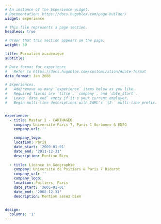 ```yaml
---
# An instance of the Experience widget.
# Documentation: https://docs.hugoblox.com/page-builder/
widget: experience

# This file represents a page section.
headless: true

# Order that this section appears on the page.
weight: 30

title: Formation académique
subtitle:

# Date format for experience
#   Refer to https://docs.hugoblox.com/customization/#date-format
date_format: Jan 2006

# Experiences.
#   Add/remove as many `experience` items below as you like.
#   Required fields are `title`, `company`, and `date_start`.
#   Leave `date_end` empty if it's your current employer.
#   Begin multi-line descriptions with YAML's `|2-` multi-line prefix.


experience:
  - title: Master 2 - CARTHAGEO
    company: Université Paris 7, Paris 1 Sorbonne & ENSG
    company_url: ''

    company_logo: 
    location: Paris
    date_start: '2009-01-01'
    date_end: '2011-12-31'
    description: Mention Bien
  
  - title: Licence in Géographie
    company: Université de Poitiers & Paris 7 Diderot
    company_url: ''
    company_logo: 
    location: Poitiers, Paris
    date_start: '2005-01-01'
    date_end: '2008-12-31'
    description: Mention assez bien
  
  
design:
  columns: '1'
---
```

